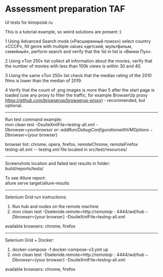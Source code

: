 # Assessment preparation TAF

UI tests for kinopoisk.ru

This is a tutorial example, so weird solutions are present :)

1 Using Advanced Search mode («Расширенный поиск») select country «СССР», fill genre with multiple values «детский,
мультфильм, семейный», perform search and verify that the 1st in list is «Винни Пух».

2 Using «Топ 250» list collect all information about the movies, verify that the number of movies with less than 100k
views is within 30 and 40.

3 Using the same «Топ 250» list check that the median rating of the 2010 films is lower than the median of 2019.

4 Verify that the count of .png images is more than 5 after the start page is loaded (use any proxy to filter the
traffic, for example BrowserUp proxy https://github.com/browserup/browserup-proxy) - recommended, but optional.

 *********
Run test command example:\
mvn clean test -DsuiteXmlFile=testng-all.xml -Dbrowser=${your browser}\
or:\
add Run/Debug Configuration with VM Options -Dbrowser=${your browser}

browser list: chrome, opera, firefox, remoteChrome, remoteFirefox\
testng-all.xml -- testng.xml file located in src/test/resources/

**********
Screenshots location and failed test results in folder:\
build/reports/tests/

To see Allure report:\
allure serve target/allure-results
**********
Selenium Grid run instructions:

1. Run hub and nodes on the remote machine
2. mvn clean test -Dselenide.remote=http://${remote ip}:4444/wd/hub -Dbrowser=${your browser} -DsuiteXmlFile=testng-all.xml

available browsers: chrome, firefox
**********
Selenium Grid + Docker:

1. docker-compose -f docker-compose-v3.yml up 
2. mvn clean test -Dselenide.remote=http://${remote ip}:4444/wd/hub -Dbrowser=${your browser} -DsuiteXmlFile=testng-all.xml

available browsers: chrome, firefox
